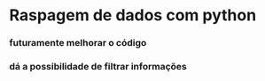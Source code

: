 # Raspagem de dados com python
### futuramente melhorar o código
### dá a possibilidade de filtrar informações
